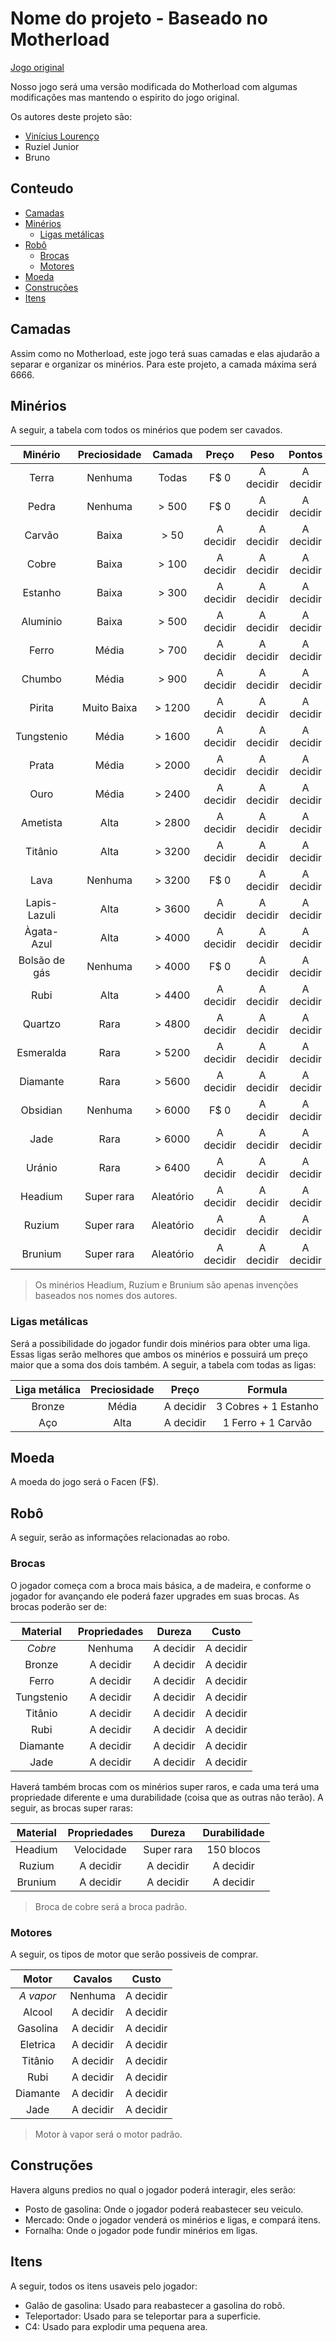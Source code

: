 # Nome do projeto - Baseado no Motherload

[Jogo original](https://www.kongregate.com/games/XGenStudios/motherload)

Nosso jogo será uma versão modificada do Motherload com algumas modificações mas mantendo o espirito do jogo original.

Os autores deste projeto são:
* [Vinícius Lourenço](https://github.com/H4ad)
* Ruziel Junior
* Bruno

## Conteudo
- [Camadas](#camadas)
- [Minérios](#minérios)
	- [Ligas metálicas](#ligas-metálicas)
- [Robô](#robô)
	- [Brocas](#brocas)
	- [Motores](#motores)
- [Moeda](#moeda)
- [Construções](#contruções)
- [Itens](#itens)

## Camadas
Assim como no Motherload, este jogo terá suas camadas e elas ajudarão a separar e organizar os minérios.
Para este projeto, a camada máxima será 6666.

## Minérios
A seguir, a tabela com todos os minérios que podem ser cavados.

| Minério        | Preciosidade  | Camada    | Preço     | Peso      | Pontos    |
|:--------------:|:-------------:|:---------:|:---------:|:---------:|:---------:|
| Terra          | Nenhuma       | Todas     | F$ 0      | A decidir | A decidir |
| Pedra          | Nenhuma       | > 500     | F$ 0      | A decidir | A decidir |
| Carvão         | Baixa         | > 50      | A decidir | A decidir | A decidir |
| Cobre          | Baixa         | > 100     | A decidir | A decidir | A decidir |
| Estanho        | Baixa         | > 300     | A decidir | A decidir | A decidir |
| Aluminio       | Baixa         | > 500     | A decidir | A decidir | A decidir |
| Ferro          | Média         | > 700     | A decidir | A decidir | A decidir |
| Chumbo         | Média         | > 900     | A decidir | A decidir | A decidir |
| Pirita         | Muito Baixa   | > 1200    | A decidir | A decidir | A decidir |
| Tungstenio     | Média         | > 1600    | A decidir | A decidir | A decidir |
| Prata          | Média         | > 2000    | A decidir | A decidir | A decidir |
| Ouro           | Média         | > 2400    | A decidir | A decidir | A decidir |
| Ametista       | Alta          | > 2800    | A decidir | A decidir | A decidir |
| Titânio        | Alta          | > 3200    | A decidir | A decidir | A decidir |
| Lava           | Nenhuma       | > 3200    | F$ 0      | A decidir | A decidir |
| Lapis-Lazuli   | Alta          | > 3600    | A decidir | A decidir | A decidir |
| Àgata-Azul     | Alta          | > 4000    | A decidir | A decidir | A decidir |
| Bolsão de gás  | Nenhuma       | > 4000    | F$ 0      | A decidir | A decidir |
| Rubi           | Alta          | > 4400    | A decidir | A decidir | A decidir |
| Quartzo        | Rara          | > 4800    | A decidir | A decidir | A decidir |
| Esmeralda      | Rara          | > 5200    | A decidir | A decidir | A decidir |
| Diamante       | Rara          | > 5600    | A decidir | A decidir | A decidir |
| Obsidian       | Nenhuma       | > 6000    | F$ 0      | A decidir | A decidir |
| Jade           | Rara          | > 6000    | A decidir | A decidir | A decidir |
| Uránio         | Rara          | > 6400    | A decidir | A decidir | A decidir |
| Headium        | Super rara    | Aleatório | A decidir | A decidir | A decidir |
| Ruzium         | Super rara    | Aleatório | A decidir | A decidir | A decidir |
| Brunium        | Super rara    | Aleatório | A decidir | A decidir | A decidir |

> Os minérios Headium, Ruzium e Brunium são apenas invenções baseados nos nomes dos autores.

### Ligas metálicas
Será a possibilidade do jogador fundir dois minérios para obter uma liga.
Essas ligas serão melhores que ambos os minérios e possuirá um preço maior que a soma dos dois também.
A seguir, a tabela com todas as ligas:

| Liga metálica  | Preciosidade  | Preço         | Formula               |
|:--------------:|:-------------:|:-------------:|:---------------------:|
| Bronze         | Média         | A decidir     | 3 Cobres + 1 Estanho  |
| Aço            | Alta          | A decidir     | 1 Ferro + 1 Carvão    |

## Moeda
A moeda do jogo será o Facen (F$).

## Robô

A seguir, serão as informações relacionadas ao robo.

### Brocas
O jogador começa com a broca mais básica, a de madeira, e conforme o jogador for avançando ele poderá fazer upgrades em suas brocas.
As brocas poderão ser de:

| Material    | Propriedades  | Dureza     | Custo      |
|:-----------:|:-------------:|:----------:|:----------:|
| *Cobre*     | Nenhuma       | A decidir  | A decidir  |
| Bronze      | A decidir     | A decidir  | A decidir  |
| Ferro       | A decidir     | A decidir  | A decidir  |
| Tungstenio  | A decidir     | A decidir  | A decidir  |
| Titânio     | A decidir     | A decidir  | A decidir  |
| Rubi        | A decidir     | A decidir  | A decidir  |
| Diamante    | A decidir     | A decidir  | A decidir  |
| Jade        | A decidir     | A decidir  | A decidir  |

Haverá também brocas com os minérios super raros, e cada uma terá uma propriedade diferente e uma durabilidade (coisa que as outras não terão).
A seguir, as brocas super raras:

| Material    | Propriedades  | Dureza     | Durabilidade |
|:-----------:|:-------------:|:----------:|:------------:|
| Headium     | Velocidade    | Super rara | 150 blocos   |
| Ruzium      | A decidir     | A decidir  | A decidir    |
| Brunium     | A decidir     | A decidir  | A decidir    |

> Broca de cobre será a broca padrão.

### Motores

A seguir, os tipos de motor que serão possiveis de comprar.

| Motor       | Cavalos       | Custo         |
|:-----------:|:-------------:|:-------------:|
| *A vapor*   | Nenhuma       | A decidir     |
| Alcool      | A decidir     | A decidir     |
| Gasolina    | A decidir     | A decidir     |
| Eletrica    | A decidir     | A decidir     |
| Titânio     | A decidir     | A decidir     |
| Rubi        | A decidir     | A decidir     |
| Diamante    | A decidir     | A decidir     |
| Jade        | A decidir     | A decidir     |

> Motor à vapor será o motor padrão.

## Construções

Havera alguns predios no qual o jogador poderá interagir, eles serão:

- Posto de gasolina: Onde o jogador poderá reabastecer seu veiculo.
- Mercado: Onde o jogador venderá os minérios e ligas, e compará itens.
- Fornalha: Onde o jogador pode fundir minérios em ligas.

## Itens

A seguir, todos os itens usaveis pelo jogador:

- Galão de gasolina: Usado para reabastecer a gasolina do robô.
- Teleportador: Usado para se teleportar para a superficie.
- C4: Usado para explodir uma pequena area.
